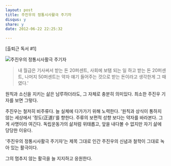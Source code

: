 ```yaml
---
layout: post
title: 주진우의 정통시사활극 주기자
disqus: y
share: y
date: 2012-06-22 22:25:32

---
```

[출퇴근 독서 #1] 

![주진우의 정통시사활극 주기자](http://beatshon.github.com/images/joojinwoo.JPG "주진우의 정통 시사활극 주기자")

>내 월급은 기사써서 받는 돈 20퍼센트, 사회에 보탬 되는 일 하고 받는 돈 20퍼센트, 나머지 50퍼센트는 약자 얘기 들어주는 것으로 받는 돈이라고 생각한게 그 때였다.'    

원칙과 소신을 지키는 삶은 남루하더라도, 그 자체로 충분히 의미있다. 최소한 주진우 기자를 보면 그렇다. 

주진우는 철저히 비주류다. 늘 실체에 다가가기 위해 노력한다. '원칙과 상식이 통하지 않는 세상에서 '정도(正道)'를 향한다. 주류의 보편적 성향 보다는 약자를 바라본다. 그게 사명이라 여긴다. 독립운동가의 삶처럼 위태롭고, 앞을 내다볼 수 없지만 자기 삶에 당당한 이유다.

'주진우의 정통시사활극 주기자'는 제목 그대로 인간 주진우의 신념과 철학이 그대로 녹아 있는 활극이다. 

그의 멈추지 않는 활극을 늘 지지하고 응원한다. 
